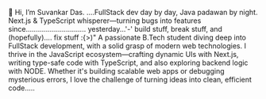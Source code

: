 👋 Hi, I’m Suvankar Das.
....FullStack dev day by day, Java padawan by night. Next.js & TypeScript whisperer—turning bugs into features since.............................. yesterday...'-'
build stuff, break stuff, and (hopefully).... fix stuff  :{>)"
A passionate B.Tech student diving deep into FullStack development, with a solid grasp of modern web technologies. I thrive in the JavaScript ecosystem—crafting dynamic UIs with Next.js, writing type-safe code with TypeScript, and also exploring backend logic with NODE. Whether it's building scalable web apps or debugging mysterious errors, I love the challenge of turning ideas into clean, efficient code.....


<!---
Suvankar-dev/Suvankar-dev is a ✨ special ✨ repository because its `README.md` (this file) appears on your GitHub profile.
You can click the Preview link to take a look at your changes.
--->
